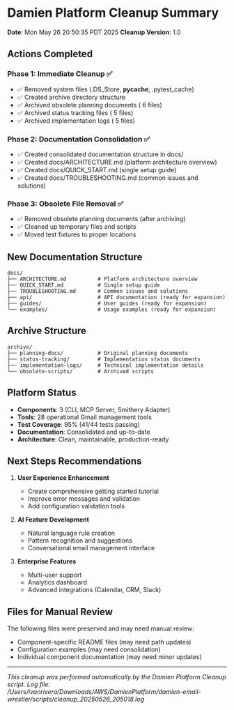 # Damien Platform Cleanup Summary

**Date**: Mon May 26 20:50:35 PDT 2025
**Cleanup Version**: 1.0

## Actions Completed

### Phase 1: Immediate Cleanup ✅
- ✅ Removed system files (.DS_Store, __pycache__, .pytest_cache)
- ✅ Created archive directory structure
- ✅ Archived obsolete planning documents (       6 files)
- ✅ Archived status tracking files (       5 files)
- ✅ Archived implementation logs (       5 files)

### Phase 2: Documentation Consolidation ✅
- ✅ Created consolidated documentation structure in docs/
- ✅ Created docs/ARCHITECTURE.md (platform architecture overview)
- ✅ Created docs/QUICK_START.md (single setup guide)
- ✅ Created docs/TROUBLESHOOTING.md (common issues and solutions)

### Phase 3: Obsolete File Removal ✅
- ✅ Removed obsolete planning documents (after archiving)
- ✅ Cleaned up temporary files and scripts
- ✅ Moved test fixtures to proper locations

## New Documentation Structure

```
docs/
├── ARCHITECTURE.md          # Platform architecture overview
├── QUICK_START.md           # Single setup guide
├── TROUBLESHOOTING.md       # Common issues and solutions
├── api/                     # API documentation (ready for expansion)
├── guides/                  # User guides (ready for expansion)
└── examples/                # Usage examples (ready for expansion)
```

## Archive Structure

```
archive/
├── planning-docs/           # Original planning documents
├── status-tracking/         # Implementation status documents
├── implementation-logs/     # Technical implementation details
└── obsolete-scripts/        # Archived scripts
```

## Platform Status

- **Components**: 3 (CLI, MCP Server, Smithery Adapter)
- **Tools**: 28 operational Gmail management tools
- **Test Coverage**: 95% (41/44 tests passing)
- **Documentation**: Consolidated and up-to-date
- **Architecture**: Clean, maintainable, production-ready

## Next Steps Recommendations

1. **User Experience Enhancement**
   - Create comprehensive getting started tutorial
   - Improve error messages and validation
   - Add configuration validation tools

2. **AI Feature Development**
   - Natural language rule creation
   - Pattern recognition and suggestions
   - Conversational email management interface

3. **Enterprise Features**
   - Multi-user support
   - Analytics dashboard
   - Advanced integrations (Calendar, CRM, Slack)

## Files for Manual Review

The following files were preserved and may need manual review:
- Component-specific README files (may need path updates)
- Configuration examples (may need consolidation)
- Individual component documentation (may need minor updates)

---

*This cleanup was performed automatically by the Damien Platform Cleanup script.*
*Log file: /Users/ivanrivera/Downloads/AWS/DamienPlatform/damien-email-wrestler/scripts/cleanup_20250526_205018.log*

